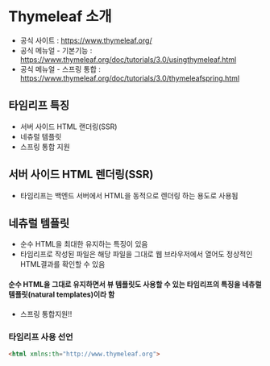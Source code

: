 # Thymeleaf 소개
- 공식 사이트 : https://www.thymeleaf.org/
- 공식 메뉴얼 - 기본기능 : https://www.thymeleaf.org/doc/tutorials/3.0/usingthymeleaf.html
- 공식 메뉴얼 - 스프링 통합 : https://www.thymeleaf.org/doc/tutorials/3.0/thymeleafspring.html

## 타임리프 특징
- 서버 사이드 HTML 랜더링(SSR)
- 네츄럴 템플릿
- 스프링 통합 지원

## 서버 사이드 HTML 렌더링(SSR)
- 타임리프는 백엔드 서버에서 HTML을 동적으로 렌더링 하는 용도로 사용됨

## 네츄럴 템플릿
- 순수 HTML을 최대한 유지하는 특징이 있음
- 타임리프로 작성된 파일은 해당 파일을 그대로 웹 브라우저에서 열어도 정상적인 HTML결과를 확인할 수 있음
#### 순수 HTML을 그대로 유지하면서 뷰 템플릿도 사용할 수 있는 타임리프의 특징을 네츄럴 템플릿(natural templates)이라 함
- 스프링 통합지원!!

### 타임리프 사용 선언
~~~ html
<html xmlns:th="http://www.thymeleaf.org">
~~~


















